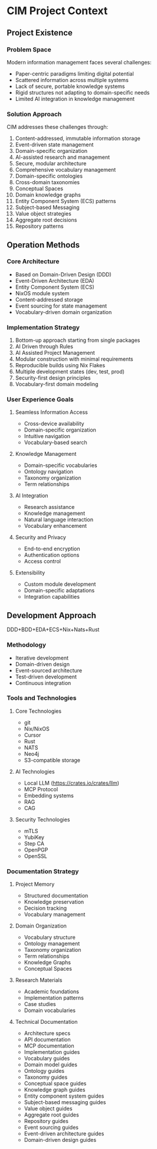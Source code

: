 # CIM Project Context

## Project Existence

### Problem Space
Modern information management faces several challenges:
- Paper-centric paradigms limiting digital potential
- Scattered information across multiple systems
- Lack of secure, portable knowledge systems
- Rigid structures not adapting to domain-specific needs
- Limited AI integration in knowledge management

### Solution Approach
CIM addresses these challenges through:
1. Content-addressed, immutable information storage
2. Event-driven state management
3. Domain-specific organization
4. AI-assisted research and management
5. Secure, modular architecture
6. Comprehensive vocabulary management
7. Domain-specific ontologies
8. Cross-domain taxonomies
9. Conceptual Spaces
10. Domain knowledge graphs
11. Entity Component System (ECS) patterns
12. Subject-based Messaging
13. Value object strategies
14. Aggregate root decisions
15. Repository patterns

## Operation Methods

### Core Architecture
- Based on Domain-Driven Design (DDD)
- Event-Driven Architecture (EDA)
- Entity Component System (ECS)
- NixOS module system
- Content-addressed storage
- Event sourcing for state management
- Vocabulary-driven domain organization

### Implementation Strategy
1. Bottom-up approach starting from single packages
2. AI Driven through Rules
3. AI Assisted Project Management
4. Modular construction with minimal requirements
5. Reproducible builds using Nix Flakes
6. Multiple development states (dev, test, prod)
7. Security-first design principles
8. Vocabulary-first domain modeling

### User Experience Goals
1. Seamless Information Access
   - Cross-device availability
   - Domain-specific organization
   - Intuitive navigation
   - Vocabulary-based search

2. Knowledge Management
   - Domain-specific vocabularies
   - Ontology navigation
   - Taxonomy organization
   - Term relationships

3. AI Integration
   - Research assistance
   - Knowledge management
   - Natural language interaction
   - Vocabulary enhancement

4. Security and Privacy
   - End-to-end encryption
   - Authentication options
   - Access control

5. Extensibility
   - Custom module development
   - Domain-specific adaptations
   - Integration capabilities

## Development Approach
DDD+BDD+EDA+ECS+Nix+Nats+Rust

### Methodology
- Iterative development
- Domain-driven design
- Event-sourced architecture
- Test-driven development
- Continuous integration

### Tools and Technologies
1. Core Technologies
   - git
   - Nix/NixOS
   - Cursor
   - Rust
   - NATS
   - Neo4j
   - S3-compatible storage

2. AI Technologies
   - Local LLM (https://crates.io/crates/llm)
   - MCP Protocol
   - Embedding systems
   - RAG
   - CAG

3. Security Technologies
   - mTLS
   - YubiKey
   - Step CA
   - OpenPGP
   - OpenSSL

### Documentation Strategy
1. Project Memory
   - Structured documentation
   - Knowledge preservation
   - Decision tracking
   - Vocabulary management

2. Domain Organization
   - Vocabulary structure
   - Ontology management
   - Taxonomy organization
   - Term relationships
   - Knowledge Graphs
   - Conceptual Spaces

3. Research Materials
   - Academic foundations
   - Implementation patterns
   - Case studies
   - Domain vocabularies

4. Technical Documentation
   - Architecture specs
   - API documentation
   - MCP documentation
   - Implementation guides
   - Vocabulary guides 
   - Domain model guides
   - Ontology guides
   - Taxonomy guides
   - Conceptual space guides
   - Knowledge graph guides
   - Entity component system guides
   - Subject-based messaging guides
   - Value object guides
   - Aggregate root guides
   - Repository guides
   - Event sourcing guides
   - Event-driven architecture guides
   - Domain-driven design guides